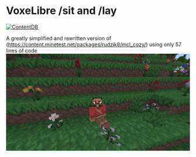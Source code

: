 # VoxeLibre /sit and /lay
[![ContentDB](https://content.minetest.net/packages/VoxelForge/vlf_cozy/shields/downloads/)](https://content.minetest.net/packages/VoxelForge/vlf_cozy/)

A greatly simplified and rewritten version of (https://content.minetest.net/packages/rudzik8/mcl_cozy/) using only 57 lines of code
![Screenshot](screenshot.png)
